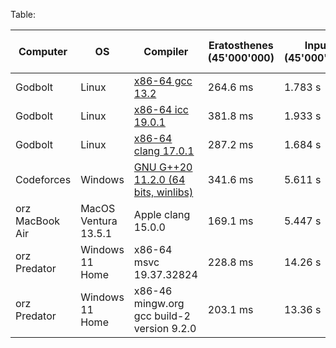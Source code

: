 Table:

|Computer|OS|Compiler|Eratosthenes (45'000'000)|Input (45'000'000)|Output (45'000'000)|Random numbers (45'000'000)|Floyd–Warshall (1540)|
|-|-|-|-|-|-|-|-|
|Godbolt|Linux|[x86-64 gcc 13.2](https://godbolt.org/z/eEW56KrY4)|264.6 ms|1.783 s|848.1 ms|74.08 ms|5.677 s|
|Godbolt|Linux|[x86-64 icc 19.0.1](https://godbolt.org/z/eEW56KrY4)|381.8 ms|1.933 s|824.8 ms|96.53 ms|5.034 s|
|Godbolt|Linux|[x86-64 clang 17.0.1](https://godbolt.org/z/eEW56KrY4)|287.2 ms|1.684 s|881.1 ms|216.4 ms|4.302 s|
|Codeforces|Windows|[GNU G++20 11.2.0 (64 bits, winlibs)](https://codeforces.com/contest/1/customtest)|341.6 ms|5.611 s|7.361 s|252.6 ms|4.729 s|
|orz MacBook Air|MacOS Ventura 13.5.1|Apple clang 15.0.0|169.1 ms|5.447 s|10 s|175.5 ms|2.118 s|
|orz Predator|Windows 11 Home|x86-64 msvc 19.37.32824|228.8 ms|14.26 s|20.9 s|116.2 ms|3.902 s|
|orz Predator|Windows 11 Home|x86-46 mingw.org gcc build-2 version 9.2.0|203.1 ms|13.36 s|31.96 s|250 ms|1.375 s|
